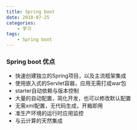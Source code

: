 ```yaml
---
title: Spring boot
date: 2018-07-25
categories:
    - 学习
tags:
    - Spring boot
---
```


### Spring boot 优点
* 快速创建独立的Spring项目，以及主流框架集成
* 使用嵌入式的Servlet容器，应用无需打成war包
* starter自动依赖与版本控制
* 大量的自动配置，简化开发，也可以修改默认配置
* 无需xml配置，无代码生成，开箱即用
* 准生产环境的运行时应用监控
* 与云计算的天然集成